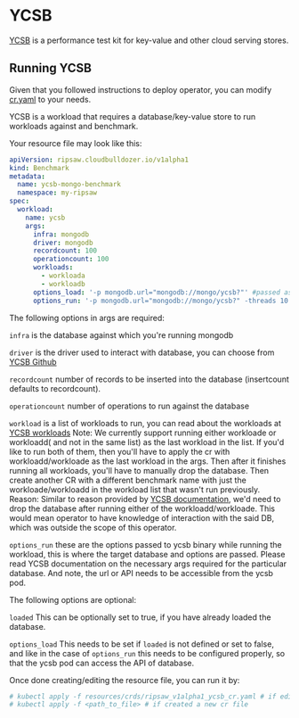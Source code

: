 # YCSB

[YCSB](https://github.com/brianfrankcooper/YCSB) is a performance test kit for key-value and other cloud serving stores.

## Running YCSB

Given that you followed instructions to deploy operator,
you can modify [cr.yaml](../resources/crds/ripsaw_v1alpha1_ycsb_cr.yaml) to your needs.

YCSB is a workload that requires a database/key-value store to run workloads against and benchmark.

Your resource file may look like this:
```yaml
apiVersion: ripsaw.cloudbulldozer.io/v1alpha1
kind: Benchmark
metadata:
  name: ycsb-mongo-benchmark
  namespace: my-ripsaw
spec:
  workload:
    name: ycsb
    args:
      infra: mongodb
      driver: mongodb
      recordcount: 100
      operationcount: 100
      workloads:
        - workloada
        - workloadb
      options_load: '-p mongodb.url="mongodb://mongo/ycsb?"' #passed as is to ycsb when loading database
      options_run: '-p mongodb.url="mongodb://mongo/ycsb?" -threads 10 -target 100'
```

The following options in args are required:

`infra` is the database against which you're running mongodb

`driver` is the driver used to interact with database, you can choose from [YCSB Github](https://github.com/brianfrankcooper/YCSB)

`recordcount` number of records to be inserted into the database (insertcount defaults to recordcount).

`operationcount` number of operations to run against the database

`workload` is a list of workloads to run, you can read about the workloads at [YCSB workloads](https://github.com/brianfrankcooper/YCSB/wiki/Core-Workloads)
Note: We currently support running either workloade or workloadd( and not in the same list) as the last workload in the list.
      If you'd like to run both of them, then you'll have to apply the cr with workloadd/workloade as the last workload in the args.
      Then after it finishes running all workloads, you'll have to manually drop the database.
      Then create another CR with a different benchmark name with just the workloade/workloadd in the workload list that wasn't run previously.
Reason: Similar to reason provided by [YCSB documentation](https://github.com/brianfrankcooper/YCSB/wiki/Core-Workloads#running-the-workloads), we'd need to drop the database
        after running either of the workloadd/workloade. This would mean operator to have knowledge of interaction with the said DB, which was outside the scope of this operator.

`options_run` these are the options passed to ycsb binary while running the workload, this is where the target database and options are passed.
Please read YCSB documentation on the necessary args required for the particular database. And note, the url or API needs to be accessible from the ycsb pod.

The following options are optional:

`loaded` This can be optionally set to true, if you have already loaded the database.

`options_load` This needs to be set if `loaded` is not defined or set to false, and like in the case of `options_run` this needs to be configured properly,
so that the ycsb pod can access the API of database.

Once done creating/editing the resource file, you can run it by:

```bash
# kubectl apply -f resources/crds/ripsaw_v1alpha1_ycsb_cr.yaml # if edited the original one
# kubectl apply -f <path_to_file> # if created a new cr file
```
